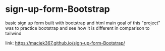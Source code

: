 # sign-up-form-Bootstrap

basic sign up form built with bootstrap and html
main goal of this "project" was to practice bootstrap and see how it is different in comparison to tailwind

link: https://maciek367.github.io/sign-up-form-Bootstrap/
